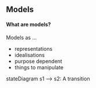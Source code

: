 ## Models

#### What are models?
Models as ...
- representations
- idealisations
- purpose dependent
- things to manipulate

stateDiagram
    s1 --> s2: A transition
